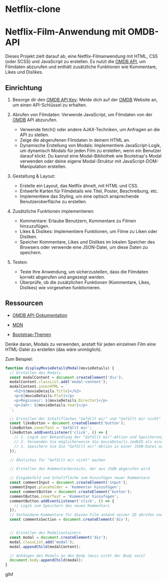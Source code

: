 # Netflix-clone

# Netflix-Film-Anwendung mit OMDB-API

Dieses Projekt zielt darauf ab, eine Netflix-Filmanwendung mit HTML, CSS (oder SCSS) und JavaScript zu erstellen. Es nutzt die [OMDB API](http://www.omdbapi.com/apikey.aspx), um Filmdaten abzurufen und enthält zusätzliche Funktionen wie Kommentare, Likes und Dislikes.

## Einrichtung

1. Besorge dir den [OMDB API Key](http://www.omdbapi.com/apikey.aspx): Melde dich auf der [OMDB](http://www.omdbapi.com/) Website an, um einen API-Schlüssel zu erhalten.

2. Abrufen von Filmdaten: Verwende JavaScript, um Filmdaten von der [OMDB](http://www.omdbapi.com/) API abzurufen.

    * Verwende fetch() oder andere AJAX-Techniken, um Anfragen an die API zu stellen.
    * Zeige die abgerufenen Filmdaten in deinem HTML an.
    * Dynamische Erstellung von Modals: Implementiere JavaScript-Logik, um dynamisch Modals für jeden Film zu erstellen, wenn ein Benutzer darauf klickt. Du kannst eine Modal-Bibliothek wie Bootstrap's Modal verwenden oder deine eigene Modal-Struktur mit JavaScript-DOM-Manipulation erstellen.

3. Gestaltung & Layout:

    * Erstelle ein Layout, das Netflix ähnelt, mit HTML und CSS.
    * Entwerfe Karten für Filmdetails wie Titel, Poster, Beschreibung, etc.
    * Implementiere das Styling, um eine optisch ansprechende Benutzeroberfläche zu erstellen.

4. Zusätzliche Funktionen implementieren:

    * Kommentare: Erlaube Benutzern, Kommentare zu Filmen hinzuzufügen.
    * Likes & Dislikes: Implementiere Funktionen, um Filme zu Liken oder Disliken.
    * Speicher Kommentare, Likes und Dislikes im lokalen Speicher des Browsers oder verwende eine JSON-Datei, um diese Daten zu speichern.

5. Testen:

    * Teste Ihre Anwendung, um sicherzustellen, dass die Filmdaten korrekt abgerufen und angezeigt werden.
    * Überprüfe, ob die zusätzlichen Funktionen (Kommentare, Likes, Dislikes) wie vorgesehen funktionieren.




## Ressourcen

* [OMDB API-Dokumentation](http://www.omdbapi.com/)


* [MDN](https://developer.mozilla.org/en-US/)


* [Bootstrap-Themen](https://bootswatch.com/)




Denke daran, Modals zu verwenden, anstatt für jeden einzelnen Film eine HTML-Datei zu erstellen (das wäre unmöglich).


Zum Beispiel:


```js
function displayMovieDetailsModal(movieDetails) {
  // Erstellen des Modals
  const modalContent = document.createElement('div');
  modalContent.classList.add('modal-content');
  modalContent.innerHTML = `
    <h2>${movieDetails.Title}</h2>
    <p>${movieDetails.Plot}</p>
    <p>Regisseur: ${movieDetails.Director}</p>
    <p>Jahr: ${movieDetails.Year}</p>
  `;

  // Erstellen der Schaltflächen "Gefällt mir" und "Gefällt mir nicht"
  const likeButton = document.createElement('button');
  likeButton.innerText = 'Gefällt mir';
  likeButton.addEventListener('click', () => {
    // 1. Logik zur Behandlung der "Gefällt mir"-Aktion und Speicherung in der JSON-Datei mit der Film-ID
    // 2. Verwenden Sie möglicherweise die movieDetails.imdbID als eindeutigen Bezeichner
    // 3. Speichern Sie die "Gefällt mir"-Aktion in einer JSON-Datei oder einem anderen Speichermechanismus
  });

  // Ähnliches für "Gefällt mir nicht" machen

  // Erstellen des Kommentarbereichs, der aus JSON abgerufen wird

  // Eingabefeld und Schaltfläche zum Hinzufügen neuer Kommentare
  const commentInput = document.createElement('input');
  commentInput.placeholder = 'Kommentar hinzufügen';
  const commentButton = document.createElement('button');
  commentButton.innerText = 'Kommentar hinzufügen';
  commentButton.addEventListener('click', () => {
    // Logik zum Speichern des neuen Kommentars
  });
  // Vorhandene Kommentare für diesen Film anhand seiner ID abrufen und hier rendern
  const commentsSection = document.createElement('div');


  // Erstellen des Modalcontainers
  const modal = document.createElement('div');
  modal.classList.add('modal');
  modal.appendChild(modalContent);

  // Anhängen des Modals an den Body (muss nicht der Body sein)
  document.body.appendChild(modal);
}
```
glhf
